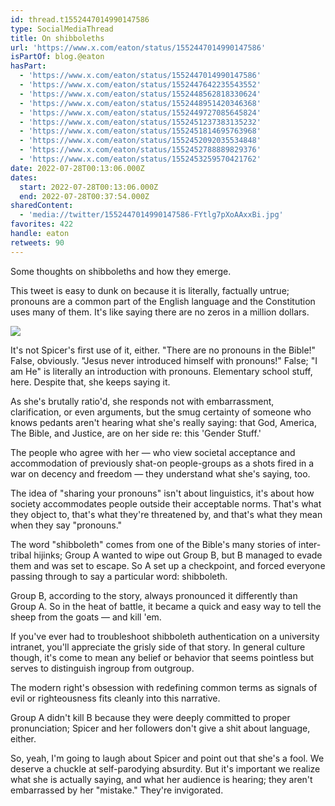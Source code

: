 ```yaml
---
id: thread.t1552447014990147586
type: SocialMediaThread
title: On shibboleths
url: 'https://www.x.com/eaton/status/1552447014990147586'
isPartOf: blog.@eaton
hasPart:
  - 'https://www.x.com/eaton/status/1552447014990147586'
  - 'https://www.x.com/eaton/status/1552447642235543552'
  - 'https://www.x.com/eaton/status/1552448562818330624'
  - 'https://www.x.com/eaton/status/1552448951420346368'
  - 'https://www.x.com/eaton/status/1552449727085645824'
  - 'https://www.x.com/eaton/status/1552451237383135232'
  - 'https://www.x.com/eaton/status/1552451814695763968'
  - 'https://www.x.com/eaton/status/1552452092035534848'
  - 'https://www.x.com/eaton/status/1552452788889829376'
  - 'https://www.x.com/eaton/status/1552453259570421762'
date: 2022-07-28T00:13:06.000Z
dates:
  start: 2022-07-28T00:13:06.000Z
  end: 2022-07-28T00:37:54.000Z
sharedContent:
  - 'media://twitter/1552447014990147586-FYtlg7pXoAAxxBi.jpg'
favorites: 422
handle: eaton
retweets: 90
---
```

Some thoughts on shibboleths and how they emerge.

This tweet is easy to dunk on because it is literally, factually untrue; pronouns are a common part of the English language and the Constitution uses many of them. It's like saying there are no zeros in a million dollars.

![](media://twitter/1552447014990147586-FYtlg7pXoAAxxBi.jpg)

It's not Spicer's first use of it, either. "There are no pronouns in the Bible!" False, obviously. "Jesus never introduced himself with pronouns!" False; "I am He" is literally an introduction with pronouns. Elementary school stuff, here. Despite that, she keeps saying it.

As she's brutally ratio'd, she responds not with embarrassment, clarification, or even arguments, but the smug certainty of someone who knows pedants aren't hearing what she's really saying: that God, America, The Bible, and Justice, are on her side re: this 'Gender Stuff.'

The people who agree with her — who view societal acceptance and accommodation of previously shat-on people-groups as a shots fired in a war on decency and freedom — they understand what she's saying, too.

The idea of "sharing your pronouns" isn't about linguistics, it's about how society accommodates people outside their acceptable norms. That's what they object to, that's what they're threatened by, and that's what they mean when they say "pronouns."

The word "shibboleth" comes from one of the Bible's many stories of inter-tribal hijinks; Group A wanted to wipe out Group B, but B managed to evade them and was set to escape. So A set up a checkpoint, and forced everyone passing through to say a particular word: shibboleth.

Group B, according to the story, always pronounced it differently than Group A. So in the heat of battle, it became a quick and easy way to tell the sheep from the goats — and kill 'em.

If you've ever had to troubleshoot shibboleth authentication on a university intranet, you'll appreciate the grisly side of that story. In general culture though, it's come to mean any belief or behavior that seems pointless but serves to distinguish ingroup from outgroup.

The modern right's obsession with redefining common terms as signals of evil or righteousness fits cleanly into this narrative.

Group A didn't kill B because they were deeply committed to proper pronunciation; Spicer and her followers don't give a shit about language, either.

So, yeah, I'm going to laugh about Spicer and point out that she's a fool. We deserve a chuckle at self-parodying absurdity. But it's important we realize what she is actually saying, and what her audience is hearing; they aren't embarrassed by her "mistake." They're invigorated.
